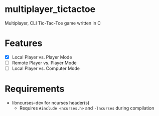 # multiplayer_tictactoe
Multiplayer, CLI Tic-Tac-Toe game written in C

# Features
- [x] Local Player vs. Player Mode
- [ ] Remote Player vs. Player Mode
- [ ] Local Player vs. Computer Mode

# Requirements
* libncurses-dev for ncurses header(s)
	* Requires `#include <ncurses.h>` and `-lncurses` during compilation
